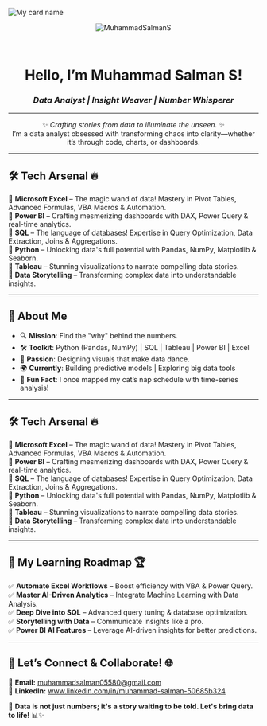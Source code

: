 ![My card name](https://cardivo.vercel.app/api?name=MuhammadSalmanS%20&description=Hi,%20Welcome%20To%20My%20Profile&image=https://avatars.githubusercontent.com/u/190808414?s=400&u=3fe0002c2b04eef0c954979f585cd1973b6da0ed&v=4=400&u=5313a9a2f6999325a10ce9bfa9787b536c90894c&v=4?q=tbn:ANd9GcR7aMC3bf4bg4l_nhYS2Un9FXbFYcB4T83Shjk8xSUZDh_D61LFpzbpeqLW&s=10?v=4&backgroundColor=%23e4f2f6&instagram=_.sxlu._&github=MuhammadSalmanS&)
</p>
</p>
<p align="center"> <img src="https://komarev.com/ghpvc/?username=MuhammadSalmanS&label=Visitors%20count&color=10d9c3&style=plastic" alt="MuhammadSalmanS" /> </p>
</br>
<div align="center">

#  Hello, I’m Muhammad Salman S!  
### *Data Analyst | Insight Weaver | Number Whisperer*  

</div>

---

<div align="center">
  
✨ *Crafting stories from data to illuminate the unseen.* ✨  
I’m a data analyst obsessed with transforming chaos into clarity—whether it’s through code, charts, or dashboards.  

</div>

---

## 🛠 **Tech Arsenal** 🔥

🔹 **Microsoft Excel** – The magic wand of data! Mastery in Pivot Tables, Advanced Formulas, VBA Macros & Automation.  
🔹 **Power BI** – Crafting mesmerizing dashboards with DAX, Power Query & real-time analytics.  
🔹 **SQL** – The language of databases! Expertise in Query Optimization, Data Extraction, Joins & Aggregations.  
🔹 **Python** – Unlocking data's full potential with Pandas, NumPy, Matplotlib & Seaborn.  
🔹 **Tableau** – Stunning visualizations to narrate compelling data stories.  
🔹 **Data Storytelling** – Transforming complex data into understandable insights.  

---

## 🌿 About Me  
- 🔍 **Mission**: Find the "why" behind the numbers.  
- 🛠️ **Toolkit**: Python (Pandas, NumPy) | SQL | Tableau | Power BI | Excel  
- 🎨 **Passion**: Designing visuals that make data dance.  
- 🌍 **Currently**: Building predictive models | Exploring big data tools  
- 💬 **Fun Fact**: I once mapped my cat’s nap schedule with time-series analysis!  

---

## 🛠 **Tech Arsenal** 🔥

🔹 **Microsoft Excel** – The magic wand of data! Mastery in Pivot Tables, Advanced Formulas, VBA Macros & Automation.  
🔹 **Power BI** – Crafting mesmerizing dashboards with DAX, Power Query & real-time analytics.  
🔹 **SQL** – The language of databases! Expertise in Query Optimization, Data Extraction, Joins & Aggregations.  
🔹 **Python** – Unlocking data's full potential with Pandas, NumPy, Matplotlib & Seaborn.  
🔹 **Tableau** – Stunning visualizations to narrate compelling data stories.  
🔹 **Data Storytelling** – Transforming complex data into understandable insights.  

---
## 🎯 **My Learning Roadmap** 🏆

✅ **Automate Excel Workflows** – Boost efficiency with VBA & Power Query.  
✅ **Master AI-Driven Analytics** – Integrate Machine Learning with Data Analysis.  
✅ **Deep Dive into SQL** – Advanced query tuning & database optimization.  
✅ **Storytelling with Data** – Communicate insights like a pro.  
✅ **Power BI AI Features** – Leverage AI-driven insights for better predictions.  

---
## 📢 **Let’s Connect & Collaborate!** 🌐
📧 **Email:** muhammadsalman05580@gmail.com  
💼 **LinkedIn:** www.linkedin.com/in/muhammad-salman-50685b324

🔮 **Data is not just numbers; it's a story waiting to be told. Let's bring data to life!** 📊✨
